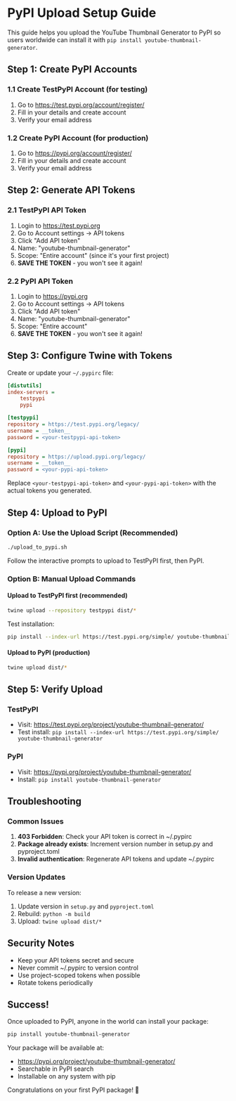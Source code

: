 # PyPI Upload Setup Guide

This guide helps you upload the YouTube Thumbnail Generator to PyPI so users worldwide can install it with `pip install youtube-thumbnail-generator`.

## Step 1: Create PyPI Accounts

### 1.1 Create TestPyPI Account (for testing)
1. Go to https://test.pypi.org/account/register/
2. Fill in your details and create account
3. Verify your email address

### 1.2 Create PyPI Account (for production)
1. Go to https://pypi.org/account/register/
2. Fill in your details and create account  
3. Verify your email address

## Step 2: Generate API Tokens

### 2.1 TestPyPI API Token
1. Login to https://test.pypi.org
2. Go to Account settings → API tokens
3. Click "Add API token"
4. Name: "youtube-thumbnail-generator"
5. Scope: "Entire account" (since it's your first project)
6. **SAVE THE TOKEN** - you won't see it again!

### 2.2 PyPI API Token
1. Login to https://pypi.org
2. Go to Account settings → API tokens
3. Click "Add API token" 
4. Name: "youtube-thumbnail-generator"
5. Scope: "Entire account"
6. **SAVE THE TOKEN** - you won't see it again!

## Step 3: Configure Twine with Tokens

Create or update your `~/.pypirc` file:

```ini
[distutils]
index-servers =
    testpypi
    pypi

[testpypi]
repository = https://test.pypi.org/legacy/
username = __token__
password = <your-testpypi-api-token>

[pypi]
repository = https://upload.pypi.org/legacy/
username = __token__
password = <your-pypi-api-token>
```

Replace `<your-testpypi-api-token>` and `<your-pypi-api-token>` with the actual tokens you generated.

## Step 4: Upload to PyPI

### Option A: Use the Upload Script (Recommended)
```bash
./upload_to_pypi.sh
```

Follow the interactive prompts to upload to TestPyPI first, then PyPI.

### Option B: Manual Upload Commands

#### Upload to TestPyPI first (recommended)
```bash
twine upload --repository testpypi dist/*
```

Test installation:
```bash
pip install --index-url https://test.pypi.org/simple/ youtube-thumbnail-generator
```

#### Upload to PyPI (production)
```bash
twine upload dist/*
```

## Step 5: Verify Upload

### TestPyPI
- Visit: https://test.pypi.org/project/youtube-thumbnail-generator/
- Test install: `pip install --index-url https://test.pypi.org/simple/ youtube-thumbnail-generator`

### PyPI  
- Visit: https://pypi.org/project/youtube-thumbnail-generator/
- Install: `pip install youtube-thumbnail-generator`

## Troubleshooting

### Common Issues

1. **403 Forbidden**: Check your API token is correct in ~/.pypirc
2. **Package already exists**: Increment version number in setup.py and pyproject.toml
3. **Invalid authentication**: Regenerate API tokens and update ~/.pypirc

### Version Updates

To release a new version:
1. Update version in `setup.py` and `pyproject.toml`
2. Rebuild: `python -m build`
3. Upload: `twine upload dist/*`

## Security Notes

- Keep your API tokens secret and secure
- Never commit ~/.pypirc to version control
- Use project-scoped tokens when possible
- Rotate tokens periodically

## Success!

Once uploaded to PyPI, anyone in the world can install your package:

```bash
pip install youtube-thumbnail-generator
```

Your package will be available at:
- https://pypi.org/project/youtube-thumbnail-generator/
- Searchable in PyPI search
- Installable on any system with pip

Congratulations on your first PyPI package! 🎉